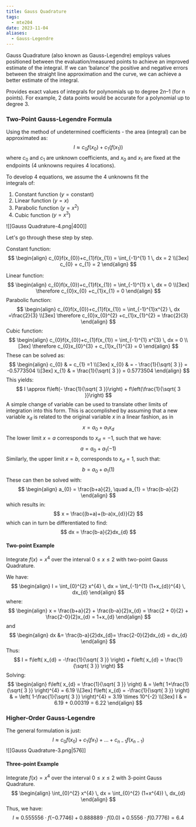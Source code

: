 ```yaml
---
title: Gauss Quadrature
tags:
  - mte204
date: 2023-11-04
aliases:
  - Gauss-Legendre
---
```

Gauss Quadrature (also known as Gauss-Legendre) employs values positioned between the evaluation/measured points to achieve an improved estimate of the integral. If we can ‘balance’ the positive and negative errors between the straight line approximation and the curve, we can achieve a better estimate of the integral.  

Provides exact values of integrals for polynomials up to degree $2n – 1$ 
(for n points). For example, 2 data points would be accurate for a polynomial up to degree $3$.

### Two-Point Gauss-Legendre Formula
Using the method of undetermined coefficients - the area (integral) can be approximated as:
$$
I \approx c_{0}f(x_{0})+c_{1}(f(x_{1}))
$$
where $c_{0}$ and $c_{1}$ are unknown coefficients, and $x_{0}$ and $x_{1}$ are fixed at the endpoints (4 unknowns requires 4 locations).

To develop 4 equations, we assume the 4 unknowns fit the  
integrals of:  
1. Constant function ($y=\text{constant}$)  
2. Linear function ($y=x$)  
3. Parabolic function ($y=x^{2}$)  
4. Cubic function ($y=x^{3}$)

![[Gauss Quadrature-4.png|400]]

Let's go through these step by step.

Constant function:
$$
\begin{align}
c_{0}f(x_{0})+c_{1}f(x_{1}) = \int_{-1}^{1} 1 \, dx  = 2 \\[3ex] 
c_{0} + c_{1} = 2
\end{align}
$$

Linear function:
$$
\begin{align}
c_{0}f(x_{0})+c_{1}f(x_{1}) = \int_{-1}^{1} x \, dx = 0 \\[3ex] 
 \therefore c_{0}x_{0} +c_{1}x_{1} = 0
\end{align}
$$
Parabolic function:
$$
\begin{align}
c_{0}f(x_{0})+c_{1}f(x_{1})  = \int_{-1}^{1}x^{2}  \, dx =\frac{2}{3} \\[3ex] 
 \therefore c_{0}x_{0}^{2} +c_{1}x_{1}^{2} = \frac{2}{3}
\end{align}
$$
Cubic function:
$$
\begin{align}
c_{0}f(x_{0})+c_{1}f(x_{1}) = \int_{-1}^{1} x^{3} \, dx = 0 \\[3ex] 
\therefore c_{0}x_{0}^{3} + c_{1}x_{1}^{3} = 0
\end{align}
$$
These can be solved as:
$$
\begin{align}
c_{0}  & = c_{1} =1 \\[3ex] 
x_{0} & = - \frac{1}{\sqrt{ 3 }} = -0.5773504 \\[3ex] 
x_{1} & = \frac{1}{\sqrt{ 3 }} = 0.5773504
\end{align}
$$
This yields:
$$
I \approx f\left(- \frac{1}{\sqrt{ 3 }}\right) + f\left(\frac{1}{\sqrt{ 3 }}\right)
$$
A simple change of variable can be used to translate other limits of integration into this form. This is accomplished by assuming that a new variable $x_{d}$ is related to the original variable $x$ in a linear fashion, as in
$$
x = a_{0} + a_{1}x_{d}
$$
The lower limit $x=a$ corresponds to $x_{d} = -1$, such that we have:
$$
a = a_{0} + a_{1}(-1)
$$
Similarly, the upper limit $x=b$, corresponds to $x_{d}=1$, such that:
$$
b = a_{0}+a_{1}(1)
$$
These can then be solved with:
$$
\begin{align}
a_{0} = \frac{b+a}{2}, \quad a_{1} = \frac{b-a}{2}
\end{align}
$$
which results in:
$$
x = \frac{(b+a)+(b-a)x_{d}}{2}
$$
which can in turn be differentiated to find:
$$
dx = \frac{b-a}{2}dx_{d}
$$
#### Two-point Example
Integrate $f(x) = x^4$ over the interval $0 \leq x \leq 2$ with two-point Gauss Quadrature.

We have:
$$
\begin{align}
I  = \int_{0}^{2} x^{4} \, dx  = \int_{-1}^{1} (1+x_{d})^{4}  \, dx_{d}
\end{align}
$$
where:
$$
\begin{align}
x  = \frac{b+a}{2} + \frac{b-a}{2}x_{d} = \frac{2 + 0}{2} + \frac{2-0}{2}x_{d} = 1+x_{d}
\end{align}
$$
and
$$
\begin{align}
dx  &= \frac{b-a}{2}dx_{d}= \frac{2-0}{2}dx_{d} = dx_{d}
\end{align}
$$
Thus:
$$
I = f\left( x_{d} = -\frac{1}{\sqrt{ 3 }} \right) + f\left( x_{d} = \frac{1}{\sqrt{ 3 }} \right)
$$
Solving:
$$
\begin{align}
f\left( x_{d}  = \frac{1}{\sqrt{ 3 }} \right)  & = \left( 1+\frac{1}{\sqrt{ 3 }} \right)^{4} = 6.19 \\[3ex] 
f\left( x_{d}  = -\frac{1}{\sqrt{ 3 }} \right)  & = \left( 1-\frac{1}{\sqrt{ 3 }} \right)^{4} = 3.19 \times 10^{-2} \\[3ex] 
 I  & = 6.19 + 0.00319 = 6.22 
\end{align}
$$
### Higher-Order Gauss-Legendre
The general formulation is just:
$$
I \approx c_{0}f(x_{0}) + c_{1}(fx_{1}) + \dots + c_{n-1}f(x_{n-1})
$$
![[Gauss Quadrature-3.png|576]]
#### Three-point Example
Integrate $f(x) = x^4$ over the interval $0 \leq x \leq 2$ with 3-point Gauss Quadrature.
$$
\begin{align}
\int_{0}^{2} x^{4} \, dx = \int_{0}^{2} (1+x^{4}) \, dx_{d} 
\end{align}
$$
Thus, we have:
$$
I \approx 0.555556 \cdot f(-0.7746) + 0.888889\cdot f(0.0) + 0.5556\cdot f(0.7776) = 6.4
$$
